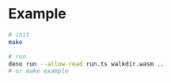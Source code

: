 # Example

```sh
# init
make

# run
deno run --allow-read run.ts walkdir.wasm ..
# or make example
```
